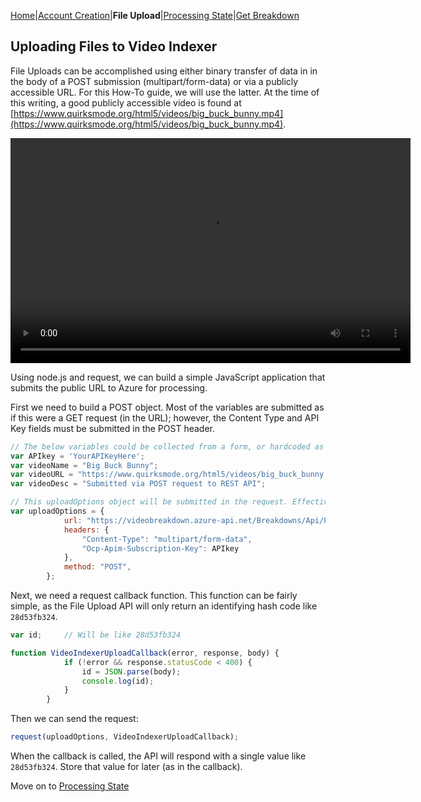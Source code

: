 [Home](https://jaegermeiste.github.io/MSCognitiveServicesHowToGuide/)|[Account Creation](https://jaegermeiste.github.io/MSCognitiveServicesHowToGuide/AccountCreation)|**File Upload**|[Processing State](https://jaegermeiste.github.io/MSCognitiveServicesHowToGuide/ProcessingState)|[Get Breakdown](https://jaegermeiste.github.io/MSCognitiveServicesHowToGuide/GetBreakdown)

## Uploading Files to Video Indexer

File Uploads can be accomplished using either binary transfer of data in in the body of a POST submission (multipart/form-data) or via a publicly accessible URL. For this How-To guide, we will use the latter. At the time of this writing, a good publicly accessible video is found at [https://www.quirksmode.org/html5/videos/big_buck_bunny.mp4](https://www.quirksmode.org/html5/videos/big_buck_bunny.mp4).

<video id="BigBuckBunny" class="video-js vjs-default-skin" controls preload="auto" width="640" height="360">
<source src="https://www.quirksmode.org/html5/videos/big_buck_bunny.mp4" type='video/mp4'>
</video>


Using node.js and request, we can build a simple JavaScript application that submits the public URL to Azure for processing.

First we need to build a POST object. Most of the variables are submitted as if this were a GET request (in the URL); however, the Content Type and API Key fields must be submitted in the POST header.

```javascript
// The below variables could be collected from a form, or hardcoded as seen here
var APIkey = 'YourAPIKeyHere';
var videoName = "Big Buck Bunny";
var videoURL = "https://www.quirksmode.org/html5/videos/big_buck_bunny.mp4";
var videoDesc = "Submitted via POST request to REST API";

// This uploadOptions object will be submitted in the request. Effectively, it represents the HTTP request header.
var uploadOptions = {
            url: "https://videobreakdown.azure-api.net/Breakdowns/Api/Partner/Breakdowns?name=" + videoName + "&privacy=public&videoURL=" + videoURL + "&description=" + videoDesc,
            headers: {
                "Content-Type": "multipart/form-data",
                "Ocp-Apim-Subscription-Key": APIkey
            },
            method: "POST",
        };
```
Next, we need a request callback function. This function can be fairly simple, as the File Upload API will only return an identifying hash code like ```28d53fb324```.

```javascript
var id;     // Will be like 28d53fb324

function VideoIndexerUploadCallback(error, response, body) {
            if (!error && response.statusCode < 400) {
                id = JSON.parse(body);
                console.log(id);
            }
        }
```

Then we can send the request:
```javascript
request(uploadOptions, VideoIndexerUploadCallback);
```

When the callback is called, the API will respond with a single value like ```28d53fb324```. Store that value for later (as in the callback).

Move on to [Processing State](https://jaegermeiste.github.io/MSCognitiveServicesHowToGuide/ProcessingState)
